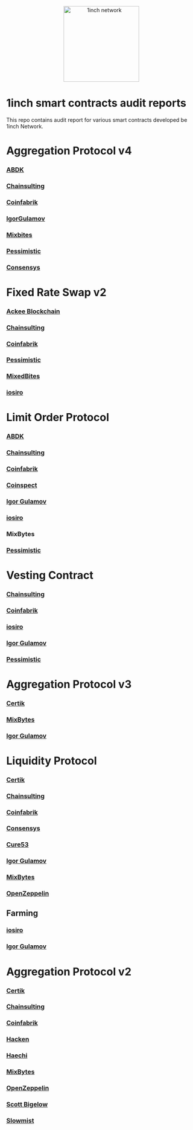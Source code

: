 <p align="center">
  <img src="https://app.1inch.io/assets/images/logo.svg" width="200" alt="1inch network" />
</p>

# 1inch smart contracts audit reports
This repo contains audit report for various smart contracts developed be 1inch Network.

# Aggregation Protocol v4

### [ABDK](https://github.com/1inch/1inch-audits/blob/master/Aggregation%20Protocol%20V4/ABDK_1inch_AggregationRouter_Solidity_.pdf)
### [Chainsulting](https://github.com/1inch/1inch-audits/raw/master/Aggregation%20Protocol%20V4/02_Smart%20Contract%20Audit_1inch_Router_RFQ_V4_Chainsulting.pdf)
### [Coinfabrik](https://github.com/1inch/1inch-audits/raw/curlyjannie-Audits-editing/Aggregation%20Protocol%20V4/1inch%20Aggregation%20Router%20v4%20Audit_Coinfabrik.pdf)
### [IgorGulamov](https://github.com/1inch/1inch-audits/raw/curlyjannie-Audits-editing/Aggregation%20Protocol%20V4/1inch%20contract%20audit.pdf)
### [Mixbites](https://github.com/1inch/1inch-audits/raw/curlyjannie-Audits-editing/Aggregation%20Protocol%20V4/1Inch%20Aggregation%20Router%20V4%20Security%20Audit%20Report_MixBites.pdf)
### [Pessimistic](https://github.com/1inch/1inch-audits/blob/curlyjannie-Audits-editing/Aggregation%20Protocol%20V4/1inch%20Aggregation%20Router%20V4%20Security%20Analysis%20by%20Pessimistic_.pdf)
### [Consensys](https://github.com/1inch/1inch-audits/raw/curlyjannie-Audits-editing/Aggregation%20Protocol%20V4/Consensys_1inch-exchange-audit-2021-09.pdf)

# Fixed Rate Swap v2

### [Aсkee Blockchain](https://github.com/1inch/1inch-audits/raw/curlyjannie-Audits-editing/Fixed%20Rate%20Swap%20V1/Fixed%20Rate%20Swap%20-%20Ackee%20Blockchain%20Audit.pdf)
### [Chainsulting](https://github.com/1inch/1inch-audits/raw/curlyjannie-Audits-editing/Fixed%20Rate%20Swap%20V1/02_Smart%20Contract%20Audit_1inch_FixedRateSwap.pdf)
### [Coinfabrik](https://github.com/1inch/1inch-audits/raw/curlyjannie-Audits-editing/Fixed%20Rate%20Swap%20V1/2021-08%20-%201inch%20Audit%20-%20FixedRateSwap.pdf)
### [Pessimistic](https://github.com/1inch/1inch-audits/raw/curlyjannie-Audits-editing/Fixed%20Rate%20Swap%20V1/1inch%20FixedRateSwap%20Security%20Analysis.pdf)
### [MixedBites](https://github.com/1inch/1inch-audits/raw/curlyjannie-Audits-editing/Fixed%20Rate%20Swap%20V1/FixedFeeSwap%20Security%20Audit%20Report.pdf)
### [iosiro](https://iosiro.com/audits/1inch-network-fixed-rate-swap-smart-contract-audit)

# Limit Order Protocol

### [ABDK](https://github.com/1inch/1inch-audits/raw/master/Limit%20Order%20Protocol/ABDK%20-%201inch%20Limit%20Order%20Protocol%20audit.pdf)
### [Chainsulting](https://github.com/1inch/1inch-audits/raw/master/Limit%20Order%20Protocol/Chainsulting%20-%201inch%20Limit%20Order%20Protocol%20audit.pdf)
### [Coinfabrik](https://github.com/1inch/1inch-audits/raw/master/Limit%20Order%20Protocol/Coinfabrik%20-%201inch%20Limit%20Order%20Protocol%20audit.pdf)
### [Coinspect](https://github.com/1inch/1inch-audits/raw/master/Limit%20Order%20Protocol/Coinspect%20-%201inch%20Limit%20Order%20Protocol%20audit.pdf)
### [Igor Gulamov](https://github.com/1inch/1inch-audits/raw/curlyjannie-Audits-editing/Limit%20Order%20Protocol/LimitSwap%20audit.pdf)
### [iosiro](https://iosiro.com/audits/1inch-network-limit-order-protocol-smart-contract-audit)
### MixBytes
### [Pessimistic](https://github.com/1inch/1inch-audits/raw/master/Limit%20Order%20Protocol/Pessimistic%20-%201inch%20Limit%20Order%20Protocol%20audit.pdf)

# Vesting Contract

### [Chainsulting](https://github.com/1inch/1inch-audits/raw/master/Vesting%20Contract/Chainsulting%20-%201inch%20Vesting%20Contract%20audit.pdf)
### [Coinfabrik](https://github.com/1inch/1inch-audits/raw/master/Vesting%20Contract/Coinfabrik%20-%201inch%20Vesting%20Contract%20audit.pdf)
### [iosiro](https://iosiro.com/audits/1inch-network-step-vesting-smart-contract-audit)
### [Igor Gulamov](https://github.com/1inch/1inch-audits/raw/master/Vesting%20Contract/Gulamov%20-%201inch%20Vesting%20Contract%20audit.pdf)
### [Pessimistic](https://github.com/1inch/1inch-audits/raw/master/Vesting%20Contract/Pessimistic%20-%201inch%20Vesting%20Contract%20audit.pdf)

# Aggregation Protocol v3

### [Certik](https://github.com/1inch/1inch-audits/raw/master/Aggregation%20Protocol%20V3/Certik%20-%201inch%20v3%20Audit%20Report.pdf)
### [MixBytes](https://github.com/1inch/1inch-audits/raw/master/Aggregation%20Protocol%20V3/MixBytes%20-%201inch%20v3%20Audit%20Report.pdf)
### [Igor Gulamov](https://github.com/1inch/1inch-audits/raw/master/Aggregation%20Protocol%20V3/Gulamov%20-%201inch%20v3%20Audit%20Report.pdf)

# Liquidity Protocol

### [Certik](https://github.com/1inch/1inch-audits/raw/master/Liquidity%20Protocol/Certik%20-%201inch%20Liquidity%20Protocol%20audit.pdf)
### [Chainsulting](https://github.com/1inch/1inch-audits/raw/master/Liquidity%20Protocol/Chainsulting%20-%201inch%20Liquidity%20Protocol%20Audit.pdf)
### [Coinfabrik](https://github.com/1inch/1inch-audits/raw/master/Liquidity%20Protocol/Coinfabrik%20-%201inch%20Liquidity%20Protocol%20Audit.pdf)
### [Consensys](https://consensys.net/diligence/audits/2020/12/1inch-liquidity-protocol/)
### [Cure53](https://github.com/1inch/1inch-audits/raw/master/Liquidity%20Protocol/Cure53%20-%201inch%20Liquidity%20Protocol%20audit.pdf)
### [Igor Gulamov](https://github.com/1inch/1inch-audits/raw/master/Liquidity%20Protocol/Gulamov%20-%201inch%20Liquidity%20Protocol%20audit.pdf)
### [MixBytes](https://github.com/1inch/1inch-audits/raw/master/Liquidity%20Protocol/MixBytes%20-%201inch%20Liquidity%20Protocol%20Report.pdf)
### [OpenZeppelin](https://blog.openzeppelin.com/mooniswap-v2-audit/)

## Farming

### [iosiro](https://iosiro.com/audits/1inch-exchange-staking-rewards-smart-contract-audit)
### [Igor Gulamov](https://github.com/1inch/1inch-audits/raw/master/Liquidity%20Protocol/Farming/Gulamov%20-%201inch%20Farming%20audit.pdf)

# Aggregation Protocol v2

### [Certik](https://github.com/1inch/1inch-audits/raw/master/Aggregation%20Protocol%20V2/Certik%20-%201inch%20v2%20Audit%20Report.pdf)
### [Chainsulting](https://github.com/1inch/1inch-audits/raw/master/Aggregation%20Protocol%20V2/Chainsulting%20-%201inch%20v2%20Audit%20Report.pdf)
### [Coinfabrik](https://github.com/1inch/1inch-audits/raw/master/Aggregation%20Protocol%20V2/Coinfabrik%20-%201inch%20v2%20Audit%20Report.pdf)
### [Hacken](https://github.com/1inch/1inch-audits/raw/master/Aggregation%20Protocol%20V2/Hacken%20-%201inch%20v2%20Audit%20Report.pdf)
### [Haechi](https://github.com/1inch/1inch-audits/raw/master/Aggregation%20Protocol%20V2/Haechi%20-%201inch%20v2%20Audit%20Report.pdf)
### [MixBytes](https://github.com/1inch/1inch-audits/raw/master/Aggregation%20Protocol%20V2/MixBytes%20-%201inch%20v2%20Audit%20Report.pdf)
### [OpenZeppelin](https://blog.openzeppelin.com/1inch-exchange-audit/)
### [Scott Bigelow](https://github.com/1inch/1inch-audits/raw/master/Aggregation%20Protocol%20V2/Scott%20Bigelow%20-%201inch%20v2%20Audit%20Report.pdf)
### [Slowmist](https://github.com/1inch/1inch-audits/raw/master/Aggregation%20Protocol%20V2/Slowmist%20-%201inch%20v2%20Audit%20Report.pdf)

